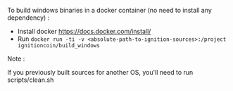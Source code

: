 To build windows binaries in a docker container (no need to install any dependency) :

- Install docker https://docs.docker.com/install/
- Run
`docker run -ti -v <absolute-path-to-ignition-sources>:/project ignitioncoin/build_windows`

Note :

If you previously built sources for another OS, you'll need to run scripts/clean.sh


